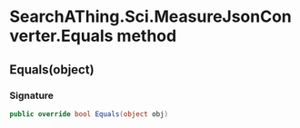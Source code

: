 # SearchAThing.Sci.MeasureJsonConverter.Equals method
## Equals(object)
### Signature
```csharp
public override bool Equals(object obj)
```
